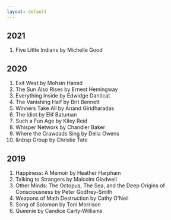 ```yaml
---
layout: default
---
```


## 2021
1. Five Little Indians by Michelle Good

## 2020

1. Exit West by Mohsin Hamid
2. The Sun Also Rises by Ernest Hemingway
3. Everything Inside by Edwidge Danticat
4. The Vanishing Half by Brit Bennett
5. Winners Take All by Anand Giridharadas
6. The Idiot by Elif Batuman
7. Such a Fun Age by Kiley Reid
8. Whisper Network by Chandler Baker
9. Where the Crawdads Sing by Delia Owens
10. &nbsp  Group by Christie Tate 

## 2019
1. Happiness: A Memoir by Heather Harpham
2. Talking to Strangers by Malcolm Gladwell
3. Other Minds: The Octopus, The Sea, and the Deep Origins of Consciousness by Peter Godfrey-Smith
4. Weapons of Math Destruction by Cathy O'Neil
5. Song of Solomon by Toni Morrison
6. Queenie by Candice Carty-Williams



